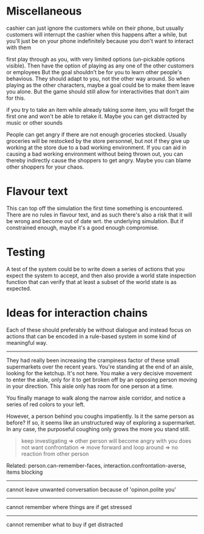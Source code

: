 # Miscellaneous

cashier can just ignore the customers while on their phone, but usually
customers will interrupt the cashier when this happens after a while,
but you'll just be on your phone indefinitely because you don't want to
interact with them

first play through as you, with very limited options (un-pickable options
visible). Then have the option of playing as any one of the other customers or
employees
But the goal shouldn't be for you to learn other people's behavious. They should
adapt to you, not the other way around.
So when playing as the other characters, maybe a goal could be to make
them leave you alone.
But the game should still allow for interactivities that don't aim
for this.


if you try to take an item while already taking some item, you will
forget the first one and won't be able to retake it. Maybe you can get
distracted by music or other sounds



People can get angry if there are not enough groceries stocked. Usually
groceries will be restocked by the store personnel, but not if they give
up working at the store due to a bad working environment. If you can aid
in causing a bad working environment without being thrown out, you can
thereby indirectly cause the shoppers to get angry. Maybe you can blame
other shoppers for your chaos.


# Flavour text

This can top off the simulation the first time something is encountered.
There are no rules in flavour text, and as such there's also a risk that
it will be wrong and become out of date wrt. the underlying simulation.
But if constrained enough, maybe it's a good enough compromise.


# Testing

A test of the system could be to write down a series of actions that you
expect the system to accept, and then also provide a world state
inspection function that can verify that at least a subset of the world
state is as expected.


# Ideas for interaction chains

Each of these should preferably be without dialogue and instead focus on
actions that can be encoded in a rule-based system in some kind of
meaningful way.

---

They had really been increasing the crampiness factor of these small
supermarkets over the recent years.  You're standing at the end of an
aisle, looking for the ketchup.  It's not here.  You make a very
decisive movement to enter the aisle, only for it to get broken off by an
opposing person moving in your direction.  This aisle only has room for
one person at a time.

You finally manage to walk along the narrow aisle corridor, and notice a
series of red colors to your left.

However, a person behind you coughs impatiently.  Is it the same person
as before?  If so, it seems like an unstructured way of exploring a
supermarket.  In any case, the purposeful coughing only grows the more
you stand still.

> keep investigating => other person will become angry with you
> does not want confrontation => move forward and loop around => no reaction from other person

Related: person.can-remember-faces, interaction.confrontation-averse, items blocking

---

cannot leave unwanted conversation because of 'opinon.polite you'

---

cannot remember where things are if get stressed

---

cannot remember what to buy if get distracted
